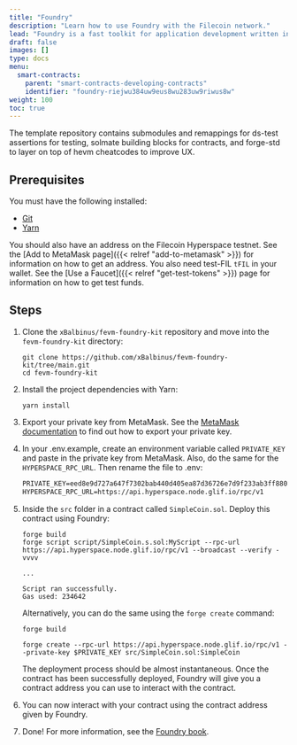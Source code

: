 ```yaml
---
title: "Foundry"
description: "Learn how to use Foundry with the Filecoin network."
lead: "Foundry is a fast toolkit for application development written in Rust equipped with a testing framework, as well as utilities for interacting with smart contracts and getting chain data. We're going to use the [FEVM Foundry Kit repository](https://github.com/xBalbinus/fevm-foundry-kit) to get started."
draft: false
images: []
type: docs
menu:
  smart-contracts:
    parent: "smart-contracts-developing-contracts"
    identifier: "foundry-riejwu384uw9eus8wu283uw9riwus8w"
weight: 100
toc: true
---
```


The template repository contains submodules and remappings for ds-test assertions for testing, solmate building blocks for contracts, and forge-std to layer on top of hevm cheatcodes to improve UX.

## Prerequisites

You must have the following installed:

- [Git](https://git-scm.com/)
- [Yarn](https://yarnpkg.com/)

You should also have an address on the Filecoin Hyperspace testnet. See the [Add to MetaMask page]({{< relref "add-to-metamask" >}}) for information on how to get an address. You also need test-FIL `tFIL` in your wallet. See the [Use a Faucet]({{< relref "get-test-tokens" >}}) page for information on how to get test funds.

## Steps

1. Clone the `xBalbinus/fevm-foundry-kit` repository and move into the `fevm-foundry-kit` directory:

    ```shell
    git clone https://github.com/xBalbinus/fevm-foundry-kit/tree/main.git
    cd fevm-foundry-kit
    ```

1. Install the project dependencies with Yarn:

    ```shell
    yarn install
    ```

1. Export your private key from MetaMask. See the [MetaMask documentation](https://metamask.zendesk.com/hc/en-us/articles/360015289632-How-to-export-an-account-s-private-key) to find out how to export your private key.
1. In your .env.example, create an environment variable called `PRIVATE_KEY` and paste in the private key from MetaMask. Also, do the same for the `HYPERSPACE_RPC_URL`. Then rename the file to .env:

    ```markdown
    PRIVATE_KEY=eed8e9d727a647f7302bab440d405ea87d36726e7d9f233ab3ff88036cfbce9c
    HYPERSPACE_RPC_URL=https://api.hyperspace.node.glif.io/rpc/v1
    ```

1. Inside the `src` folder in a contract called `SimpleCoin.sol`. Deploy this contract using Foundry:

    ```shell
    forge build
    forge script script/SimpleCoin.s.sol:MyScript --rpc-url https://api.hyperspace.node.glif.io/rpc/v1 --broadcast --verify -vvvv
    ```

    ```plaintext
    ...

    Script ran successfully.
    Gas used: 234642
    ```

    Alternatively, you can do the same using the `forge create` command:

    ```shell
    forge build

    forge create --rpc-url https://api.hyperspace.node.glif.io/rpc/v1 --private-key $PRIVATE_KEY src/SimpleCoin.sol:SimpleCoin
    ```

    The deployment process should be almost instantaneous. Once the contract has been successfully deployed, Foundry will give you a contract address you can use to interact with the contract.

1. You can now interact with your contract using the contract address given by Foundry.
1. Done! For more information, see the [Foundry book](https://book.getfoundry.sh/).
